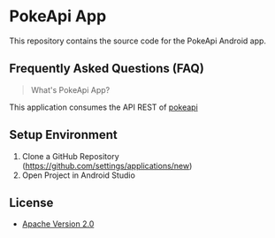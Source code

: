 # PokeApi App

This repository contains the source code for the PokeApi Android app.

## Frequently Asked Questions __(FAQ)__

> What's PokeApi App?

This application consumes the API REST of [pokeapi](https://pokeapi.co)

## Setup Environment

1. Clone a GitHub Repository (https://github.com/settings/applications/new)
2. Open Project in Android Studio

## License

* [Apache Version 2.0](http://www.apache.org/licenses/LICENSE-2.0.html)

